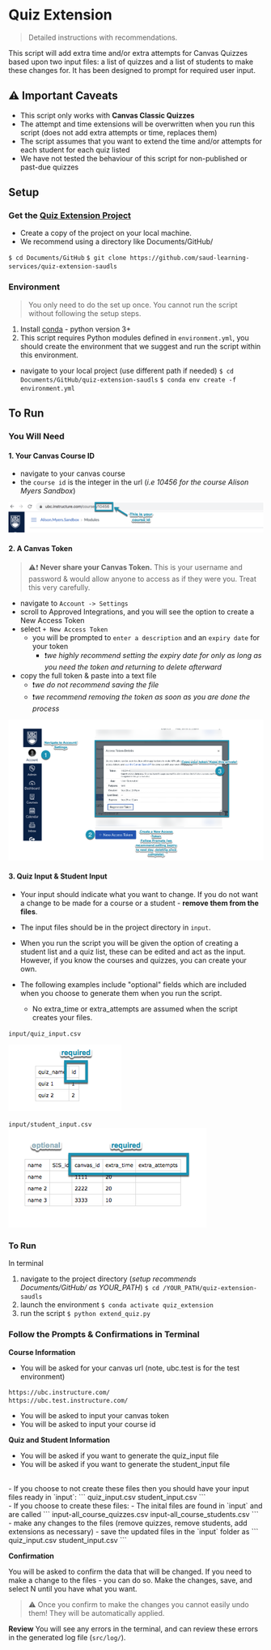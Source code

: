 # Quiz Extension
> Detailed instructions with recommendations. 

This script will add extra time and/or extra attempts for Canvas Quizzes based upon two input files: a list of quizzes and a list of students to make these changes for. It has been designed to prompt for required user input.

## **:warning: Important Caveats**
- This script only works with **Canvas Classic Quizzes**
- The attempt and time extensions will be overwritten when you run this script (does not add extra attempts or time, replaces them)
- The script assumes that you want to extend the time and/or attempts for each student for each quiz listed
- We have not tested the behaviour of this script for non-published or past-due quizzes

## Setup

### Get the [Quiz Extension Project](https://github.com/saud-learning-services/quiz-extension-saudls)

- Create a copy of the project on your local machine. 
- We recommend using a directory like Documents/GitHub/

`$ cd Documents/GitHub`
`$ git clone https://github.com/saud-learning-services/quiz-extension-saudls`



### Environment
> You only need to do the set up once. You cannot run the script without following the setup steps. 

1. Install [conda](https://docs.conda.io/projects/conda/en/latest/user-guide/install/) - python version 3+ 
2. This script requires Python modules defined in `environment.yml`, you should create the environment that we suggest and run the script within this environment.
- navigate to your local project (use different path if needed)
`$ cd Documents/GitHub/quiz-extension-saudls` 
`$ conda env create -f environment.yml`


## To Run
### You Will Need

#### 1. Your Canvas Course ID
- navigate to your canvas course
- the `course id` is the integer in the url (*i.e 10456 for the course Alison Myers Sandbox*)

![](_assets/canvas_course_id.png)

#### 2. A Canvas Token

> :warning::exclamation: **Never share your Canvas Token.** This is your username and password & would allow anyone to access as if they were you. Treat this very carefully.
> 
- navigate to `Account -> Settings`
- scroll to Approved Integrations, and you will see the option to create a New Access Token
- select `+ New Access Token`
  - you will be prompted to `enter a description` and an `expiry date` for your token
      -  :exclamation:*we highly recommend setting the expiry date for only as long as you need the token and returning to delete afterward*
- copy the full token & paste into a text file 
    - :exclamation:*we do not recommend saving the file*
    - :exclamation:*we recommend removing the token as soon as you are done the process*

![](_assets/canvas_create_token.png)

#### 3. Quiz Input & Student Input
- Your input should indicate what you want to change. If you do not want a change to be made for a course or a student - **remove them from the files**. 
- The input files should be in the project directory in `input`.

- When you run the script you will be given the option of creating a student list and a quiz list, these can be edited and act as the input. However, if you know the courses and quizzes, you can create your own.

- The following examples include "optional" fields which are included when you choose to generate them when you run the script. 
  - No extra_time or extra_attempts are assumed when the script creates your files. 


`input/quiz_input.csv`

![](_assets/quiz_file.png)

`input/student_input.csv`
![](_assets/student_file.png)

### To Run

In terminal
1. navigate to the project directory (*setup recommends Documents/GitHub/ as YOUR_PATH*)
`$ cd /YOUR_PATH/quiz-extension-saudls`
2. launch the environment
`$ conda activate quiz_extension`
3. run the script
`$ python extend_quiz.py`

### Follow the Prompts & Confirmations in Terminal
**Course Information**
- You will be asked for your canvas url (note, ubc.test is for the test environment)
```
https://ubc.instructure.com/
https://ubc.test.instructure.com/
```

- You will be asked to input your canvas token
- You will be asked to input your course id 


**Quiz and Student Information**

- You will be asked if you want to generate the quiz_input file
- You will be asked if you want to generate the student_input file 
</br>
  - If you choose to not create these files then you should have your input files ready in `input`:
    ```
    quiz_input.csv
    student_input.csv
    ```
    </br>
  - If you choose to create these files:
    - The inital files are found in `input` and are called
    ```
    input-all_course_quizzes.csv
    input-all_course_students.csv
    ```
    - make any changes to the files (remove quizzes, remove students, add extensions as necessary)
    - save the updated files in the `input` folder as
    ```
    quiz_input.csv
    student_input.csv
    ```


**Confirmation**

You will be asked to confirm the data that will be changed. If you need to make a change to the files - you can do so. Make the changes, save, and select N until you have what you want.

> :warning: Once you confirm to make the changes you cannot easily undo them! They will be automatically applied. 

**Review**
You will see any errors in the terminal, and can review these errors in the generated log file (`src/log/`).
